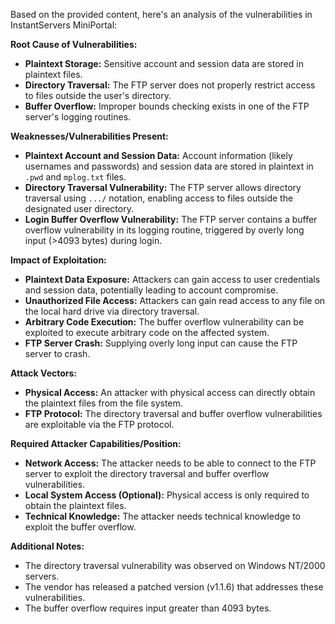 Based on the provided content, here's an analysis of the vulnerabilities in InstantServers MiniPortal:

**Root Cause of Vulnerabilities:**

*   **Plaintext Storage:** Sensitive account and session data are stored in plaintext files.
*   **Directory Traversal:** The FTP server does not properly restrict access to files outside the user's directory.
*   **Buffer Overflow:** Improper bounds checking exists in one of the FTP server's logging routines.

**Weaknesses/Vulnerabilities Present:**

*   **Plaintext Account and Session Data:** Account information (likely usernames and passwords) and session data are stored in plaintext in `.pwd` and `mplog.txt` files.
*   **Directory Traversal Vulnerability:** The FTP server allows directory traversal using `.../` notation, enabling access to files outside the designated user directory.
*   **Login Buffer Overflow Vulnerability:** The FTP server contains a buffer overflow vulnerability in its logging routine, triggered by overly long input (>4093 bytes) during login.

**Impact of Exploitation:**

*   **Plaintext Data Exposure:** Attackers can gain access to user credentials and session data, potentially leading to account compromise.
*   **Unauthorized File Access:** Attackers can gain read access to any file on the local hard drive via directory traversal.
*   **Arbitrary Code Execution:** The buffer overflow vulnerability can be exploited to execute arbitrary code on the affected system.
*   **FTP Server Crash:** Supplying overly long input can cause the FTP server to crash.

**Attack Vectors:**

*   **Physical Access:** An attacker with physical access can directly obtain the plaintext files from the file system.
*   **FTP Protocol:** The directory traversal and buffer overflow vulnerabilities are exploitable via the FTP protocol.

**Required Attacker Capabilities/Position:**

*   **Network Access:** The attacker needs to be able to connect to the FTP server to exploit the directory traversal and buffer overflow vulnerabilities.
*   **Local System Access (Optional):** Physical access is only required to obtain the plaintext files.
*   **Technical Knowledge:** The attacker needs technical knowledge to exploit the buffer overflow.

**Additional Notes:**

*   The directory traversal vulnerability was observed on Windows NT/2000 servers.
*   The vendor has released a patched version (v1.1.6) that addresses these vulnerabilities.
*   The buffer overflow requires input greater than 4093 bytes.